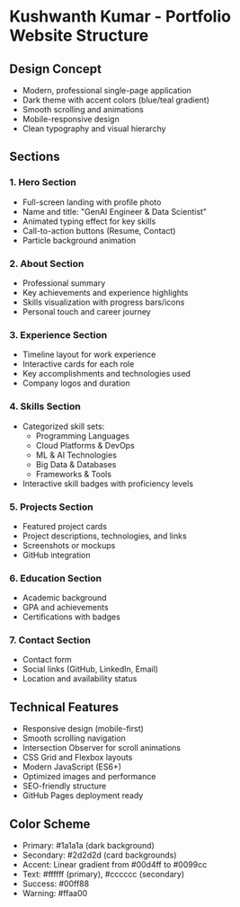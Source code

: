 # Kushwanth Kumar - Portfolio Website Structure

## Design Concept
- Modern, professional single-page application
- Dark theme with accent colors (blue/teal gradient)
- Smooth scrolling and animations
- Mobile-responsive design
- Clean typography and visual hierarchy

## Sections

### 1. Hero Section
- Full-screen landing with profile photo
- Name and title: "GenAI Engineer & Data Scientist"
- Animated typing effect for key skills
- Call-to-action buttons (Resume, Contact)
- Particle background animation

### 2. About Section
- Professional summary
- Key achievements and experience highlights
- Skills visualization with progress bars/icons
- Personal touch and career journey

### 3. Experience Section
- Timeline layout for work experience
- Interactive cards for each role
- Key accomplishments and technologies used
- Company logos and duration

### 4. Skills Section
- Categorized skill sets:
  - Programming Languages
  - Cloud Platforms & DevOps
  - ML & AI Technologies
  - Big Data & Databases
  - Frameworks & Tools
- Interactive skill badges with proficiency levels

### 5. Projects Section
- Featured project cards
- Project descriptions, technologies, and links
- Screenshots or mockups
- GitHub integration

### 6. Education Section
- Academic background
- GPA and achievements
- Certifications with badges

### 7. Contact Section
- Contact form
- Social links (GitHub, LinkedIn, Email)
- Location and availability status

## Technical Features
- Responsive design (mobile-first)
- Smooth scrolling navigation
- Intersection Observer for scroll animations
- CSS Grid and Flexbox layouts
- Modern JavaScript (ES6+)
- Optimized images and performance
- SEO-friendly structure
- GitHub Pages deployment ready

## Color Scheme
- Primary: #1a1a1a (dark background)
- Secondary: #2d2d2d (card backgrounds)
- Accent: Linear gradient from #00d4ff to #0099cc
- Text: #ffffff (primary), #cccccc (secondary)
- Success: #00ff88
- Warning: #ffaa00

